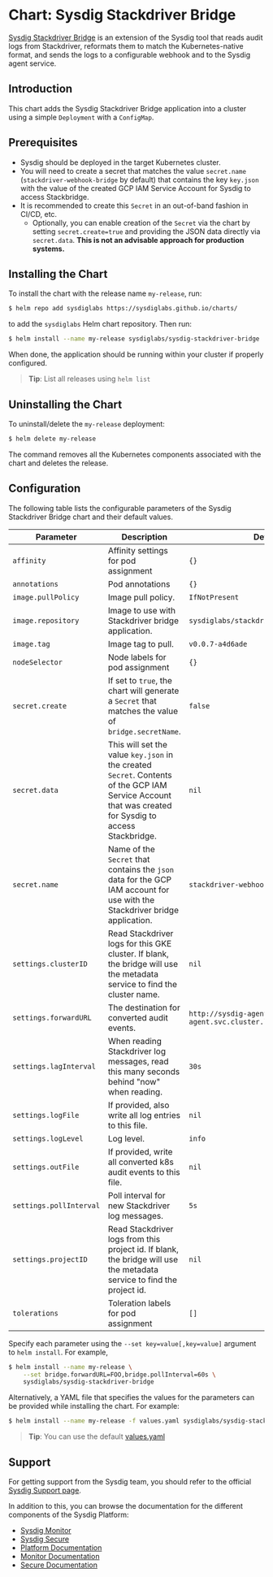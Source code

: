 # Chart: Sysdig Stackdriver Bridge

[Sysdig Stackdriver Bridge](https://docs.sysdig.com/en/kubernetes-audit-logging.html#UUID-f62c275e-389a-317f-2079-2c61d1f282a7_UUID-ded20060-405c-1f5f-4b3f-c18d20b5668d) is an extension of the Sysdig tool that reads audit logs from Stackdriver, reformats them to match the Kubernetes-native format, and sends the logs to a configurable webhook and to the Sysdig agent service.

## Introduction

This chart adds the Sysdig Stackdriver Bridge application into a cluster using a simple `Deployment` with a `ConfigMap`.

## Prerequisites

- Sysdig should be deployed in the target Kubernetes cluster.
- You will need to create a secret that matches the value `secret.name` (`stackdriver-webhook-bridge` by default) that contains the key `key.json` with the value of the created GCP IAM Service Account for Sysdig to access Stackbridge.
- It is recommended to create this `Secret` in an out-of-band fashion in CI/CD, etc.
  - Optionally, you can enable creation of the `Secret` via the chart by setting `secret.create=true` and providing the JSON data directly via `secret.data`. **This is not an advisable approach for production systems.**

## Installing the Chart

To install the chart with the release name `my-release`, run:

```bash
$ helm repo add sysdiglabs https://sysdiglabs.github.io/charts/
```

to add the `sysdiglabs` Helm chart repository. Then run:

```bash
$ helm install --name my-release sysdiglabs/sysdig-stackdriver-bridge
```

When done, the application should be running within your cluster if properly configured.

> **Tip**: List all releases using `helm list`

## Uninstalling the Chart

To uninstall/delete the `my-release` deployment:

```bash
$ helm delete my-release
```

The command removes all the Kubernetes components associated with the chart and deletes the release.

## Configuration

The following table lists the configurable parameters of the Sysdig Stackdriver Bridge chart and their default values.

| Parameter               | Description                                                                                                                                            | Default                                                             |
|-------------------------|--------------------------------------------------------------------------------------------------------------------------------------------------------|---------------------------------------------------------------------|
| `affinity`              | Affinity settings for pod assignment                                                                                                                   | `{}`                                                                |
| `annotations`           | Pod annotations                                                                                                                                        | `{}`                                                                |
| `image.pullPolicy`      | Image pull policy.                                                                                                                                     | `IfNotPresent`                                                      |
| `image.repository`      | Image to use with Stackdriver bridge application.                                                                                                      | `sysdiglabs/stackdriver-webhook-bridge`                             |
| `image.tag`             | Image tag to pull.                                                                                                                                     | `v0.0.7-a4d6ade`                                                    |
| `nodeSelector`          | Node labels for pod assignment                                                                                                                         | `{}`                                                                |
| `secret.create`         | If set to `true`, the chart will generate a `Secret` that matches the value of `bridge.secretName`.                                                    | `false`                                                             |
| `secret.data`           | This will set the value `key.json` in the created `Secret`. Contents of the GCP IAM Service Account that was created for Sysdig to access Stackbridge. | `nil`                                                               |
| `secret.name`           | Name of the `Secret` that contains the `json` data for the GCP IAM account for use with the Stackdriver bridge application.                            | `stackdriver-webhook-bridge`                                        |
| `settings.clusterID`    | Read Stackdriver logs for this GKE cluster. If blank, the bridge will use the metadata service to find the cluster name.                               | `nil`                                                               |
| `settings.forwardURL`   | The destination for converted audit events.                                                                                                            | `http://sysdig-agent.sysdig-agent.svc.cluster.local:7765/k8s_audit` |
| `settings.lagInterval`  | When reading Stackdriver log messages, read this many seconds behind "now" when reading.                                                               | `30s`                                                               |
| `settings.logFile`      | If provided, also write all log entries to this file.                                                                                                  | `nil`                                                               |
| `settings.logLevel`     | Log level.                                                                                                                                             | `info`                                                              |
| `settings.outFile`      | If provided, write all converted k8s audit events to this file.                                                                                        | `nil`                                                               |
| `settings.pollInterval` | Poll interval for new Stackdriver log messages.                                                                                                        | `5s`                                                                |
| `settings.projectID`    | Read Stackdriver logs from this project id. If blank, the bridge will use the metadata service to find the project id.                                 | `nil`                                                               |
| `tolerations`           | Toleration labels for pod assignment                                                                                                                   | `[]`                                                                |

Specify each parameter using the `--set key=value[,key=value]` argument to `helm install`. For example,

```bash
$ helm install --name my-release \
    --set bridge.forwardURL=FOO,bridge.pollInterval=60s \
    sysdiglabs/sysdig-stackdriver-bridge
```

Alternatively, a YAML file that specifies the values for the parameters can be provided while installing the chart. For example:

```bash
$ helm install --name my-release -f values.yaml sysdiglabs/sysdig-stackdriver-bridge
```

> **Tip**: You can use the default [values.yaml](values.yaml)

## Support

For getting support from the Sysdig team, you should refer to the official [Sysdig Support page](https://sysdig.com/support).

In addition to this, you can browse the documentation for the different
components of the Sysdig Platform:

* [Sysdig Monitor](https://app.sysdigcloud.com)
* [Sysdig Secure](https://secure.sysdig.com)
* [Platform Documentation](https://docs.sysdig.com/en/sysdig-platform.html)
* [Monitor Documentation](https://docs.sysdig.com/en/sysdig-monitor.html)
* [Secure Documentation](https://docs.sysdig.com/en/sysdig-secure.html)
